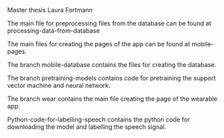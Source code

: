 Master thesis Laura Fortmann

The main file for preprocessing files from the database can be found at processing-data-from-database

The main files for creating the pages of the app can be found at mobile-pages.

The branch mobile-database contains the files for creating the database.

The branch pretraining-models contains code for pretraining the support vector machine and neural network.

The branch wear contains the main file creating the page of the wearable app.

Python-code-for-labelling-speech contains the python code for downloading the model and labelling the speech signal.
